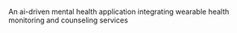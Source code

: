 An ai-driven mental health application integrating wearable health monitoring and counseling services
